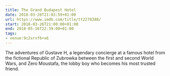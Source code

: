 ```yaml
---
title: The Grand Budapest Hotel
date: 2018-03-26T21:03:59+01:00
url: https://www.imdb.com/title/tt2278388/
start: 2018-03-26T21:00:00+01:00
end: 2018-05-16T22:39:00+01:00
tags:
- venue:9c2xrvf6+x6
---
```

The adventures of Gustave H, a legendary concierge at a famous hotel from the fictional Republic of Zubrowka between the first and second World Wars, and Zero Moustafa, the lobby boy who becomes his most trusted friend.
